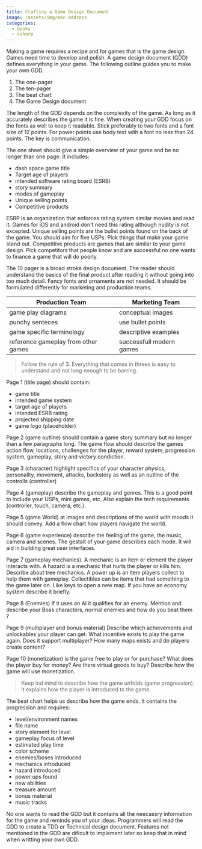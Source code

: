 ```yaml
---
title: Crafting a Game Design Document
image: /assets/img/mac-address
categories:
  - books
  - csharp
---
```


Making a game requires a recipe and for games that is the game design. Games
need time to develop and polish. A game design document (GDD) defines everything
in your game. The following outline guides you to make your own GDD.

1. The one-pager
2. The ten-pager
3. The beat chart
4. The Game Design document

The length of the GDD depends on the complexity of the game. As long as it
accurately describes the game it is fine. When creating your GDD focus on the
fonts as well to keep it readable. Stick preferably to two fonts and a font size
of 12 points. For power points use body text with a font no less than 24 points.
The key is communication.

The one sheet should give a simple overview of your game and be no longer than
one page. It includes:

- dash space game title
- Target age of players
- intended software rating board (ESRB)
- story summary
- modes of gameplay
- Unique selling points
- Competitive products

ESRP is an organization that enforces rating system similar movies and read it.
Games for iOS and android don't need this rating although nudity is not
excepted. Unique selling points are the bullet points found on the back of the
game. You should aim for five USPs. Pick things that make your game stand out.
Competitive products are games that are similar to your game design. Pick
competitors that people know and are successful no one wants to finance a game
that will do poorly.

The 10 pager is a broad stroke design document. The reader
should understand the basics of the final product after reading it without going
into too much detail. Fancy fonts and ornaments are not needed. It should be
formulated differently for marketing and production teams.

| Production Team                     | Marketing Team           |
| ----------------------------------- | ------------------------ |
| game play diagrams                  | conceptual images        |
| punchy senteces                     | use bullet points        |
| game specific terminology           | descriptive examples     |
| reference gameplay from other games | successfull modern games |

> Follow the rule of 3. Everything that comes in threes is easy to understand
> and not long enough to be borring.

Page 1 (title page) should contain:

- game title
- intended game system
- target age of players
- intended ESRB rating
- projected shipping date
- game logo (placeholder)

Page 2 (game outline) should contain a game story summary but no longer than a
few paragraphs long. The game flow should describe the games action flow,
locations, challenges for the player, reward system, progression system,
gameplay, story and victory condiction.

Page 3 (character) highlight specifics of your character physics, personality,
movement, attacks, backstory as well as an outline of the controlls (controller)

Page 4 (gameplay) describe the gameplay and genres. This is a good point to
include your USPs, mini games, etc. Also explain the tech requirements
(controller, touch, camera, etc.).

Page 5 (game World) at images and descriptions of the world with moods it should
convey. Add a flow chart how players navigate the world.

Page 6 (game experience) describe the feeling of the game, the music, camera and
scenes. The gestalt of your game describes each mode. It will aid in building
great user interfaces.

Page 7 (gameplay mechanics). A mechanic is an item or element the player
interacts with. A hazard is a mechanic that hurts the player or kills him.
Describe about tree mechanics. A power up is an item players collect to help
them with gameplay. Collectibles can be items that had something to the game
later on. Like keys to open a new map. If you have an economy system describe
it briefly.

Page 8 (Enemies) If it uses an AI it qualifies for an enemy. Mention and
describe your Boss characters, normal enemies and how do you beat them ?

Page 9 (multiplayer and bonus material) Describe which achievements and
unlockables your player can get. What incentive exists to play the game again.
Does it support multiplayer? How many maps exists and do players create content?

Page 10 (monetization) is the game free to play or for purchase? What does the
player buy for money? Are there virtual goods to buy? Describe how the game will
use monetization.

> Keep ind mind to describe how the game unfolds (game progression). It explains
> how the player is introduced to the game.

The beat chart helps us describe how the game ends. It contains the progression
and requires:

- level/environment names
- file name
- story element for level
- gameplay focus of level
- estimated play time
- color scheme
- enemies/boses introduced
- mechanics introduced
- hazard introduced
- power ups found
- new abilities
- treasure amount
- bonus material
- music tracks

No one wants to read the GDD but it contains all the neecassry information for
the game and reminds you of your ideas. Programmers will read the GDD to create
a TDD or Technical design document. Features not mentioned in the GDD are
dificult to implement later so keep that in mind when writting your own GDD.
